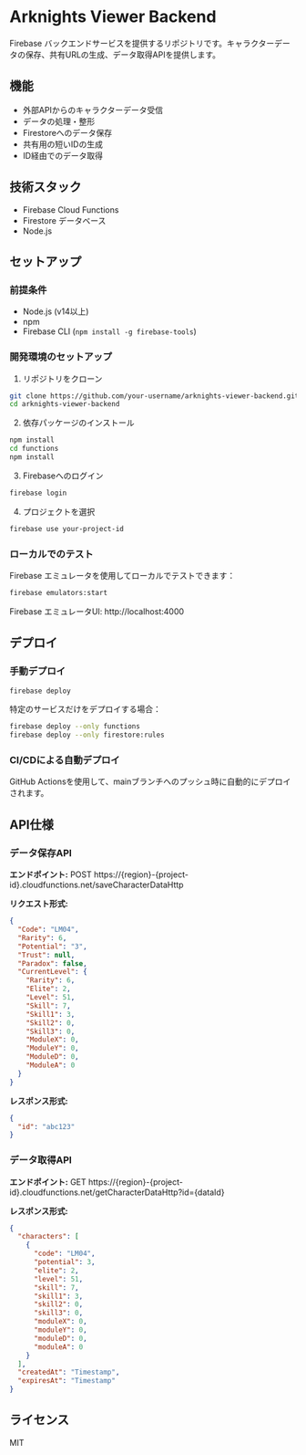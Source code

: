 # Arknights Viewer Backend

Firebase バックエンドサービスを提供するリポジトリです。キャラクターデータの保存、共有URLの生成、データ取得APIを提供します。

## 機能

- 外部APIからのキャラクターデータ受信
- データの処理・整形
- Firestoreへのデータ保存
- 共有用の短いIDの生成
- ID経由でのデータ取得

## 技術スタック

- Firebase Cloud Functions
- Firestore データベース
- Node.js

## セットアップ

### 前提条件

- Node.js (v14以上)
- npm
- Firebase CLI (`npm install -g firebase-tools`)

### 開発環境のセットアップ

1. リポジトリをクローン

```bash
git clone https://github.com/your-username/arknights-viewer-backend.git
cd arknights-viewer-backend
```

2. 依存パッケージのインストール

```bash
npm install
cd functions
npm install
```

3. Firebaseへのログイン

```bash
firebase login
```

4. プロジェクトを選択

```bash
firebase use your-project-id
```

### ローカルでのテスト

Firebase エミュレータを使用してローカルでテストできます：

```bash
firebase emulators:start
```

Firebase エミュレータUI: http://localhost:4000

## デプロイ

### 手動デプロイ

```bash
firebase deploy
```

特定のサービスだけをデプロイする場合：

```bash
firebase deploy --only functions
firebase deploy --only firestore:rules
```

### CI/CDによる自動デプロイ

GitHub Actionsを使用して、mainブランチへのプッシュ時に自動的にデプロイされます。

## API仕様

### データ保存API

**エンドポイント:** POST https://{region}-{project-id}.cloudfunctions.net/saveCharacterDataHttp

**リクエスト形式:**
```json
{
  "Code": "LM04",
  "Rarity": 6,
  "Potential": "3",
  "Trust": null,
  "Paradox": false,
  "CurrentLevel": {
    "Rarity": 6,
    "Elite": 2,
    "Level": 51,
    "Skill": 7,
    "Skill1": 3,
    "Skill2": 0,
    "Skill3": 0,
    "ModuleX": 0,
    "ModuleY": 0,
    "ModuleD": 0,
    "ModuleA": 0
  }
}
```

**レスポンス形式:**
```json
{
  "id": "abc123"
}
```

### データ取得API

**エンドポイント:** GET https://{region}-{project-id}.cloudfunctions.net/getCharacterDataHttp?id={dataId}

**レスポンス形式:**
```json
{
  "characters": [
    {
      "code": "LM04",
      "potential": 3,
      "elite": 2,
      "level": 51,
      "skill": 7,
      "skill1": 3,
      "skill2": 0,
      "skill3": 0,
      "moduleX": 0,
      "moduleY": 0,
      "moduleD": 0,
      "moduleA": 0
    }
  ],
  "createdAt": "Timestamp",
  "expiresAt": "Timestamp"
}
```

## ライセンス

MIT